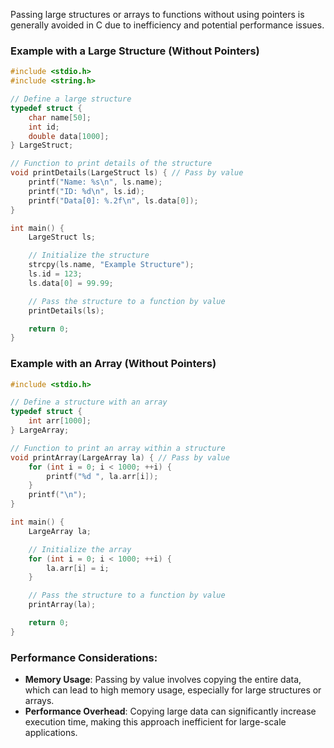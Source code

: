 Passing large structures or arrays to functions without using pointers is generally avoided in C due to inefficiency and potential performance issues. 

### Example with a Large Structure (Without Pointers)

```c
#include <stdio.h>
#include <string.h>

// Define a large structure
typedef struct {
    char name[50];
    int id;
    double data[1000];
} LargeStruct;

// Function to print details of the structure
void printDetails(LargeStruct ls) { // Pass by value
    printf("Name: %s\n", ls.name);
    printf("ID: %d\n", ls.id);
    printf("Data[0]: %.2f\n", ls.data[0]);
}

int main() {
    LargeStruct ls;

    // Initialize the structure
    strcpy(ls.name, "Example Structure");
    ls.id = 123;
    ls.data[0] = 99.99;

    // Pass the structure to a function by value
    printDetails(ls);

    return 0;
}
```

### Example with an Array (Without Pointers)

```c
#include <stdio.h>

// Define a structure with an array
typedef struct {
    int arr[1000];
} LargeArray;

// Function to print an array within a structure
void printArray(LargeArray la) { // Pass by value
    for (int i = 0; i < 1000; ++i) {
        printf("%d ", la.arr[i]);
    }
    printf("\n");
}

int main() {
    LargeArray la;

    // Initialize the array
    for (int i = 0; i < 1000; ++i) {
        la.arr[i] = i;
    }

    // Pass the structure to a function by value
    printArray(la);

    return 0;
}
```

### Performance Considerations:
- **Memory Usage**: Passing by value involves copying the entire data, which can lead to high memory usage, especially for large structures or arrays.
- **Performance Overhead**: Copying large data can significantly increase execution time, making this approach inefficient for large-scale applications.
